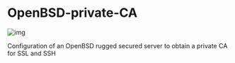 # OpenBSD-private-CA
![img](https://learnbchs.org/puffy.png)



Configuration of an OpenBSD rugged secured server to obtain a private CA for SSL and SSH